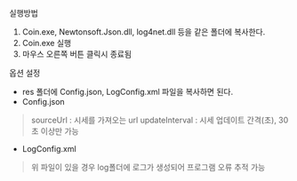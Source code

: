 ﻿실행방법
1. Coin.exe, Newtonsoft.Json.dll, log4net.dll 등을 같은 폴더에 복사한다.
2. Coin.exe 실행
3. 마우스 오른쪽 버튼 클릭시 종료됨

옵션 설정
- res 폴더에 Config.json, LogConfig.xml 파일을 복사하면 된다.
- Config.json
 > sourceUrl : 시세를 가져오는 url
 > updateInterval : 시세 업데이트 간격(초), 30초 이상만 가능
- LogConfig.xml
 > 위 파일이 있을 경우 log폴더에 로그가 생성되어 프로그램 오류 추적 가능

